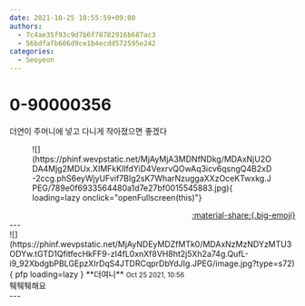 ```yaml
---
date: 2021-10-25 10:55:59+09:00
authors:
  - 7c4ae35f93c9d7b6f78782916b687ac3
  - 56bdfafb606d9ce1b4ecdd572595e242
categories:
  - Seoyeon
---
```


# 0-90000356

<div class="post-container" markdown="1">
<div class="content-container md-sidebar__scrollwrap" markdown="1">

더연이 주머니에 넣고 다니게 작아졌으면 좋겠다 
<figure markdown="1">
![](https://phinf.wevpstatic.net/MjAyMjA3MDNfNDkg/MDAxNjU2ODA4Mjg2MDUx.XIMFkKlIfdYiD4VexrvQOwAq3icv6qsngQ4B2xD-2ccg.phS6eyWjyUFvif7BIg2sK7WharNzuggaXXzOceKTwxkg.JPEG/789e0f6933564480a1d7e27bf0015545883.jpg){ loading=lazy onclick="openFullscreen(this)"}
</figure>


</div>
</div>

<div style="text-align: right;" markdown="1">
<a href="https://weverse.io/fromis9/fanpost/0-90000356" style="text-align: right;">:material-share:{.big-emoji}</a>
</div>
---

<div class="comments-container md-sidebar__scrollwrap" markdown="1">
<div class="comment" markdown="1">
<div class='id-container' markdown="1">
![](https://phinf.wevpstatic.net/MjAyNDEyMDZfMTk0/MDAxNzMzNDYzMTU3ODYw.tGTD1QfitfecHkFF9-zI4fL0xnXf8VH8ht2j5Xh2a74g.QufL-i9_92XbdgbPBLGEpzXIrDqS4JTDRCqprDbYdJIg.JPEG/image.jpg?type=s72){ pfp loading=lazy }
**<span class="artist">더여니</span>** <small>Oct 25 2021, 10:56</small><br>
</div>
<div class='comment-body' markdown="1">
퉤퉤퉤해요
</div>
</div>
</div>
---
